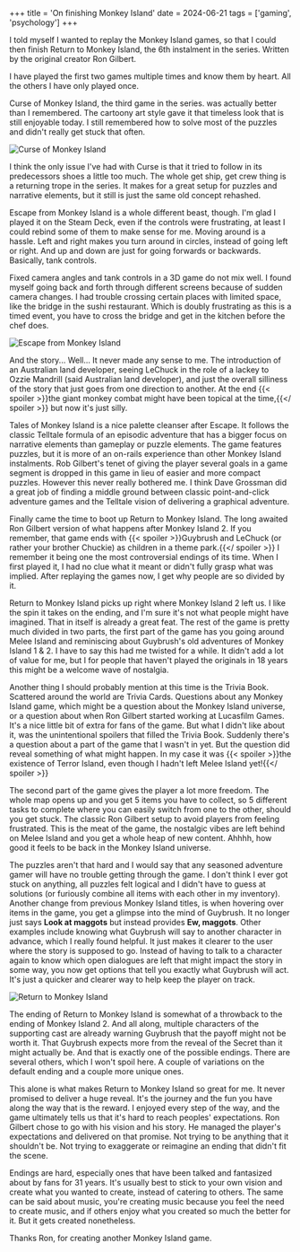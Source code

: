 +++
title = 'On finishing Monkey Island'
date = 2024-06-21
tags = ['gaming', 'psychology']
+++

I told myself I wanted to replay the Monkey Island games, so that I could then finish Return to Monkey Island, the 6th instalment in the series. Written by the original creator Ron Gilbert.

I have played the first two games multiple times and know them by heart. All the others I have only played once. 

Curse of Monkey Island, the third game in the series. was actually better than I remembered. The cartoony art style gave it that timeless look that is still enjoyable today. I still remembered how to solve most of the puzzles and didn't really get stuck that often. 

![Curse of Monkey Island](curse-of-monkey-island.png "The introduction of Murray the demonic skull!")

I think the only issue I've had with Curse is that it tried to follow in its predecessors shoes a little too much. The whole get ship, get crew thing is a returning trope in the series. It makes for a great setup for puzzles and narrative elements, but it still is just the same old concept rehashed.

Escape from Monkey Island is a whole different beast, though. I'm glad I played it on the Steam Deck, even if the controls were frustrating, at least I could rebind some of them to make sense for me. Moving around is a hassle. Left and right makes you turn around in circles, instead of going left or right. And up and down are just for going forwards or backwards. Basically, tank controls. 

Fixed camera angles and tank controls in a 3D game do not mix well. I found myself going back and forth through different screens because of sudden camera changes. I had trouble crossing certain places with limited space, like the bridge in the sushi restaurant. Which is doubly frustrating as this is a timed event, you have to cross the bridge and get in the kitchen before the chef does. 

![Escape from Monkey Island](escape-from-monkey-island.png "The bridge of ill timings")

And the story... Well... It never made any sense to me. The introduction of an Australian land developer, seeing LeChuck in the role of a lackey to Ozzie Mandrill (said Australian land developer), and just the overall silliness of the story that just goes from one direction to another. At the end {{< spoiler >}}the giant monkey combat might have been topical at the time,{{</ spoiler >}} but now it's just silly.

Tales of Monkey Island is a nice palette cleanser after Escape. It follows the classic Telltale formula of an episodic adventure that has a bigger focus on narrative elements than gameplay or puzzle elements. The game features puzzles, but it is more of an on-rails experience than other Monkey Island instalments. Rob Gilbert's tenet of giving the player several goals in a game segment is dropped in this game in lieu of easier and more compact puzzles. However this never really bothered me. I think Dave Grossman did a great job of finding a middle ground between classic point-and-click adventure games and the Telltale vision of delivering a graphical adventure.

Finally came the time to boot up Return to Monkey Island. The long awaited Ron Gilbert version of what happens after Monkey Island 2. If you remember, that game ends with {{< spoiler >}}Guybrush and LeChuck (or rather your brother Chuckie) as children in a theme park.{{</ spoiler >}} I remember it being one the most controversial endings of its time. When I first played it, I had no clue what it meant or didn't fully grasp what was implied. After replaying the games now, I get why people are so divided by it.

Return to Monkey Island picks up right where Monkey Island 2 left us. I like the spin it takes on the ending, and I'm sure it's not what people might have imagined. That in itself is already a great feat. The rest of the game is pretty much divided in two parts, the first part of the game has you going around Melee Island and reminiscing about Guybrush's old adventures of Monkey Island 1 & 2. I have to say this had me twisted for a while. It didn't add a lot of value for me, but I for people that haven't played the originals in 18 years this might be a welcome wave of nostalgia. 

Another thing I should probably mention at this time is the Trivia Book. Scattered around the world are Trivia Cards. Questions about any Monkey Island game, which might be a question about the Monkey Island universe, or a question about when Ron Gilbert started working at Lucasfilm Games. It's a nice little bit of extra for fans of the game. But what I didn't like about it, was the unintentional spoilers that filled the Trivia Book. Suddenly there's a question about a part of the game that I wasn't in yet. But the question did reveal something of what might happen. In my case it was {{< spoiler >}}the existence of Terror Island, even though I hadn't left Melee Island yet!{{</ spoiler >}}

The second part of the game gives the player a lot more freedom. The whole map opens up and you get 5 items you have to collect, so 5 different tasks to complete where you can easily switch from one to the other, should you get stuck. The classic Ron Gilbert setup to avoid players from feeling frustrated. This is the meat of the game, the nostalgic vibes are left behind on Melee Island and you get a whole heap of new content. Ahhhh, how good it feels to be back in the Monkey Island universe. 

The puzzles aren't that hard and I would say that any seasoned adventure gamer will have no trouble getting through the game. I don't think I ever got stuck on anything, all puzzles felt logical and I didn't have to guess at solutions (or furiously combine all items with each other in my inventory). Another change from previous Monkey Island titles, is when hovering over items in the game, you get a glimpse into the mind of Guybrush. It no longer just says **Look at maggots** but instead provides **Ew, maggots**. Other examples include knowing what Guybrush will say to another character in advance, which I really found helpful. It just makes it clearer to the user where the story is supposed to go. Instead of having to talk to a character again to know which open dialogues are left that might impact the story in some way, you now get options that tell you exactly what Guybrush will act. It's just a quicker and clearer way to help keep the player on track.

![Return to Monkey Island](return-to-monkey-island.png "Telegraphing dialogue prompts for the player")

The ending of Return to Monkey Island is somewhat of a throwback to the ending of Monkey Island 2. And all along, multiple characters of the supporting cast are already warning Guybrush that the payoff might not be worth it. That Guybrush expects more from the reveal of the Secret than it might actually be. And that is exactly one of the possible endings. There are several others, which I won't spoil here. A couple of variations on the default ending and a couple more unique ones. 

This alone is what makes Return to Monkey Island so great for me. It never promised to deliver a huge reveal. It's the journey and the fun you have along the way that is the reward. I enjoyed every step of the way, and the game ultimately tells us that it's hard to reach peoples' expectations. Ron Gilbert chose to go with his vision and his story. He managed the player's expectations and delivered on that promise. Not trying to be anything that it shouldn't be. Not trying to exaggerate or reimagine an ending that didn't fit the scene. 

Endings are hard, especially ones that have been talked and fantasized about by fans for 31 years. It's usually best to stick to your own vision and create what you wanted to create, instead of catering to others. The same can be said about music, you're creating music because you feel the need to create music, and if others enjoy what you created so much the better for it. But it gets created nonetheless. 

Thanks Ron, for creating another Monkey Island game. 
